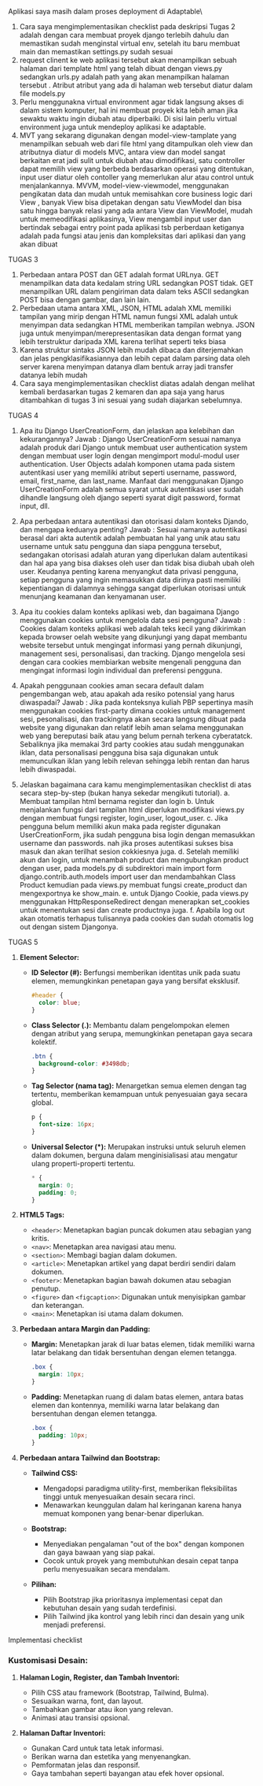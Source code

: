Aplikasi saya masih dalam proses deployment di Adaptable\

1. Cara saya mengimplementasikan checklist pada deskripsi Tugas 2 
   adalah dengan cara membuat proyek django terlebih dahulu dan memastikan
   sudah menginstal virtual env, setelah itu baru membuat main dan memastikan
   settings.py sudah sesuai
2. request clinent ke web aplikasi tersebut akan menampilkan sebuah halaman dari template
   html yang telah dibuat dengan views.py sedangkan urls.py adalah path yang akan menampilkan halaman tersebut
   . Atribut atribut yang ada di halaman web tersebut diatur dalam file models.py
3. Perlu menggunakna virtual environment agar tidak langsung akses di dalam sistem komputer,
   hal ini membuat proyek kita lebih aman jika sewaktu waktu ingin diubah atau diperbaiki.
   Di sisi lain perlu virtual environment juga untuk mendeploy aplikasi ke adaptable.
4. MVT yang sekarang digunakan dengan model-view-tamplate yang menampilkan sebuah web
   dari file html yang ditampulkan oleh view dan atributnya diatur di models
   MVC, antara view dan model sangat berkaitan erat
   jadi sulit untuk diubah atau dimodifikasi, satu controller dapat memilih view yang
   berbeda berdasarkan operasi yang ditentukan, input user diatur oleh contoller
   yang memerlukan alur atau control untuk menjalankannya.
   MVVM, model-view-viewmodel, menggunakan pengikatan data dan mudah untuk memisahkan core business logic dari View
   , banyak View bisa dipetakan dengan satu ViewModel dan bisa satu hingga banyak
   relasi yang ada antara View dan ViewModel, mudah untuk memeodifikasi aplikasinya,
   View mengambil input user dan bertindak sebagai entry point pada aplikasi tsb
   perberdaan ketiganya adalah pada fungsi atau jenis dan kompleksitas dari aplikasi dan yang akan dibuat

 TUGAS 3
 1. Perbedaan antara POST dan GET adalah format URLnya. GET menampilkan data data kedalam string URL sedangkan POST tidak. GET menampilkan URL dalam pengiriman data dalam teks ASCII sedangkan POST bisa dengan gambar, dan lain lain.
 2. Perbedaan utama antara XML, JSON, HTML adalah XML memiliki tampilan yang mirip dengan HTML namun fungsi XML adalah untuk menyimpan data sedangkan HTML memberikan tampilan webnya. JSON juga untuk menyimpan/merepresentasikan data dengan format yang lebih terstruktur daripada XML karena terlihat seperti teks biasa
 3. Karena struktur sintaks JSON lebih mudah dibaca dan diterjemahkan dan jelas pengklasifikasiannya dan lebih cepat dalam parsing data oleh server karena menyimpan datanya dlam bentuk array jadi transfer datanya lebih mudah
 4. Cara saya mengimplementasikan checklist diatas adalah dengan melihat kembali berdasarkan tugas 2 kemaren dan apa saja yang harus ditambahkan di tugas 3 ini sesuai yang sudah diajarkan sebelumnya.

TUGAS 4
1. Apa itu Django UserCreationForm, dan jelaskan apa kelebihan dan kekurangannya?
   Jawab : Django UserCreationForm sesuai namanya adalah produk dari Django untuk membuat user authentication system dengan membuat user login dengan mengimport modul-modul user authentication. User Objects adalah komponen utama pada sistem autentikasi user yang memiliki atribut seperti username, password, email, first_name, dan last_name. Manfaat dari menggunakan Django UserCreationForm adalah semua syarat untuk autentikasi user sudah dihandle langsung oleh django seperti syarat digit password, format input, dll.

2. Apa perbedaan antara autentikasi dan otorisasi dalam konteks Djando, dan mengapa keduanya penting?
   Jawab : Sesuai namanya autentikasi berasal dari akta autentik adalah pembuatan hal yang unik atau satu username untuk satu pengguna dan siapa pengguna tersebut, sedangakan otorisasi adalah aturan yang diperlukan dalam autentikasi dan hal apa yang bisa diakses oleh user dan tidak bisa diubah ubah oleh user. Keudanya penting karena menyangkut data privasi pengguna, setiap pengguna yang ingin memasukkan data dirinya pasti memiliki kepentiangan di dalamnya sehingga sangat diperlukan otorisasi untuk menunjang keamanan dan kenyamanan user.

3. Apa itu cookies dalam konteks aplikasi web, dan bagaimana Django menggunakan cookies untuk mengelola data sesi pengguna?
   Jawab : Cookies dalam konteks aplikasi web adalah teks kecil yang dikirimkan kepada browser oelah website yang dikunjungi yang dapat membantu website tersebut untuk mengingat informasi yang pernah dikunjungi, management sesi, personalisasi, dan tracking. Django mengelola sesi dengan cara cookies membiarkan website mengenali pengguna dan mengingat informasi login individual dan preferensi pengguna.

4. Apakah penggunaan cookies aman secara default dalam pengembangan web, atau apakah ada resiko potensial yang harus diwaspadai?
   Jawab : Jika pada konteksnya kuliah PBP sepertinya masih menggunakan cookies first-party dimana cookies untuk management sesi, pesonalisasi, dan trackingnya akan secara langsung dibuat pada website yang digunakan dan relatif lebih aman selama menggunakan web yang bereputasi baik atau yang belum pernah terkena cyberatatck. Sebaliknya jika memakai 3rd party cookies atau sudah menggunakan iklan, data personalisasi pengguna bisa saja digunakan untuk memunculkan iklan yang lebih relevan sehingga lebih rentan dan harus lebih diwaspadai.

5. Jelaskan bagaimana cara kamu mengimplementasikan checklist di atas secara step-by-step (bukan hanya sekedar mengikuti tutorial).
   a. Membuat tampilan html bernama register dan login
   b. Untuk menjalankan fungsi dari tampilan html diperlukan modifikasi views.py dengan  membuat fungsi register, login_user, logout_user.
   c. Jika pengguna belum memiliki akun maka pada register digunakan UserCreationForm, jika sudah pengguna bisa login dengan memasukkan username dan passwords. nah jika proses autentikasi sukses bisa masuk dan akan terilhat sesion cokkiesnya juga.
   d. Setelah memiliki akun dan login, untuk menambah product dan mengubungkan product dengan user, pada models.py di subdirektori main import form django.contrib.auth.models import user dan mendambahkan Class Product kemudian pada views.py membuat fungsi create_product dan mengexportnya ke show_main. 
   e. untuk Django Cookie, pada views.py menggunakan HttpResponseRedirect dengan menerapkan set_cookies untuk menentukan sesi dan create productnya juga.
   f. Apabila log out akan otomatis terhapus tulisannya pada cookies dan sudah otomatis log out dengan sistem Djangonya.

TUGAS 5
1. **Element Selector:**
   - **ID Selector (#):** Berfungsi memberikan identitas unik pada suatu elemen, memungkinkan penetapan gaya yang bersifat eksklusif.
     ```css
     #header {
       color: blue;
     }
     ```

   - **Class Selector (.):** Membantu dalam pengelompokan elemen dengan atribut yang serupa, memungkinkan penetapan gaya secara kolektif.
     ```css
     .btn {
       background-color: #3498db;
     }
     ```

   - **Tag Selector (nama tag):** Menargetkan semua elemen dengan tag tertentu, memberikan kemampuan untuk penyesuaian gaya secara global.
     ```css
     p {
       font-size: 16px;
     }
     ```

   - **Universal Selector (*):** Merupakan instruksi untuk seluruh elemen dalam dokumen, berguna dalam menginisialisasi atau mengatur ulang properti-properti tertentu.
     ```css
     * {
       margin: 0;
       padding: 0;
     }
     ```

2. **HTML5 Tags:**
   - `<header>`: Menetapkan bagian puncak dokumen atau sebagian yang kritis.
   - `<nav>`: Menetapkan area navigasi atau menu.
   - `<section>`: Membagi bagian dalam dokumen.
   - `<article>`: Menetapkan artikel yang dapat berdiri sendiri dalam dokumen.
   - `<footer>`: Menetapkan bagian bawah dokumen atau sebagian penutup.
   - `<figure>` dan `<figcaption>`: Digunakan untuk menyisipkan gambar dan keterangan.
   - `<main>`: Menetapkan isi utama dalam dokumen.

3. **Perbedaan antara Margin dan Padding:**
   - **Margin:** Menetapkan jarak di luar batas elemen, tidak memiliki warna latar belakang dan tidak bersentuhan dengan elemen tetangga.
     ```css
     .box {
       margin: 10px;
     }
     ```

   - **Padding:** Menetapkan ruang di dalam batas elemen, antara batas elemen dan kontennya, memiliki warna latar belakang dan bersentuhan dengan elemen tetangga.
     ```css
     .box {
       padding: 10px;
     }
     ```

4. **Perbedaan antara Tailwind dan Bootstrap:**
   - **Tailwind CSS:**
     - Mengadopsi paradigma utility-first, memberikan fleksibilitas tinggi untuk menyesuaikan desain secara rinci.
     - Menawarkan keunggulan dalam hal keringanan karena hanya memuat komponen yang benar-benar diperlukan.

   - **Bootstrap:**
     - Menyediakan pengalaman "out of the box" dengan komponen dan gaya bawaan yang siap pakai.
     - Cocok untuk proyek yang membutuhkan desain cepat tanpa perlu menyesuaikan secara mendalam.

   - **Pilihan:**
     - Pilih Bootstrap jika prioritasnya implementasi cepat dan kebutuhan desain yang sudah terdefinisi.
     - Pilih Tailwind jika kontrol yang lebih rinci dan desain yang unik menjadi preferensi.
    
Implementasi checklist 
### Kustomisasi Desain:

1. **Halaman Login, Register, dan Tambah Inventori:**
   - Pilih CSS atau framework (Bootstrap, Tailwind, Bulma).
   - Sesuaikan warna, font, dan layout.
   - Tambahkan gambar atau ikon yang relevan.
   - Animasi atau transisi opsional.

2. **Halaman Daftar Inventori:**
   - Gunakan Card untuk tata letak informasi.
   - Berikan warna dan estetika yang menyenangkan.
   - Pemformatan jelas dan responsif.
   - Gaya tambahan seperti bayangan atau efek hover opsional.
